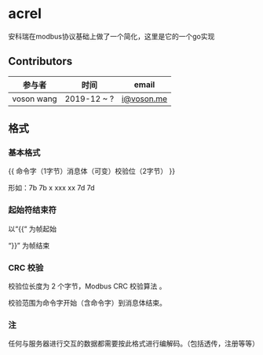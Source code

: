# acrel

安科瑞在modbus协议基础上做了一个简化，这里是它的一个go实现

## Contributors

| 参与者        | 时间          | email      |
|------------|-------------|------------|
| voson wang | 2019-12 ~ ? | i@voson.me |


## 格式

### 基本格式

{{ 命令字（1字节）消息体（可变）校验位（2字节） }}

形如：7b 7b x xxx xx  7d 7d

### 起始符结束符

以“{{“ 为帧起始

“}}” 为帧结束



### CRC 校验

校验位长度为 2 个字节，Modbus CRC 校验算法 。

校验范围为命令字开始（含命令字）到消息体结束。

### 注

任何与服务器进行交互的数据都需要按此格式进行编解码。（包括透传，注册等等）


